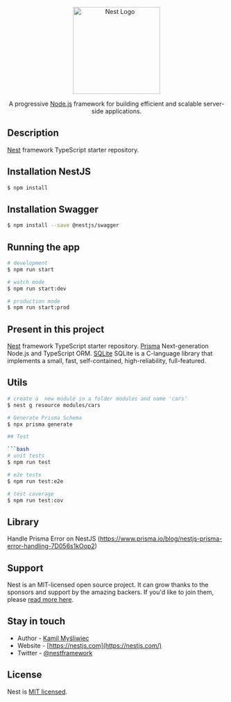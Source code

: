 <p align="center">
  <a href="http://nestjs.com/" target="blank"><img src="https://nestjs.com/img/logo-small.svg" width="200" alt="Nest Logo" /></a>
</p>

[circleci-image]: https://img.shields.io/circleci/build/github/nestjs/nest/master?token=abc123def456
[circleci-url]: https://circleci.com/gh/nestjs/nest

  <p align="center">A progressive <a href="http://nodejs.org" target="_blank">Node.js</a> framework for building efficient and scalable server-side applications.</p>


## Description

[Nest](https://github.com/nestjs/nest) framework TypeScript starter repository.

## Installation NestJS

```bash
$ npm install
```

## Installation Swagger

```bash
$ npm install --save @nestjs/swagger
```

## Running the app

```bash
# development
$ npm run start

# watch mode
$ npm run start:dev

# production mode
$ npm run start:prod
```

## Present in this project
[Nest](https://github.com/nestjs/nest) framework TypeScript starter repository.
[Prisma](https://www.prisma.io/) Next-generation Node.js and TypeScript ORM.
[SQLite](http://www.sqlite.org) SQLite is a C-language library that implements a small, fast, self-contained, high-reliability, full-featured.

## Utils

```bash
# create a  new module in a folder modules and name 'cars'
$ nest g resource modules/cars

# Generate Prisma Schema
$ npx prisma generate

## Test

```bash
# unit tests
$ npm run test

# e2e tests
$ npm run test:e2e

# test coverage
$ npm run test:cov
```

## Library
Handle Prisma Error on NestJS
(https://www.prisma.io/blog/nestjs-prisma-error-handling-7D056s1kOop2)

## Support

Nest is an MIT-licensed open source project. It can grow thanks to the sponsors and support by the amazing backers. If you'd like to join them, please [read more here](https://docs.nestjs.com/support).

## Stay in touch

- Author - [Kamil Myśliwiec](https://kamilmysliwiec.com)
- Website - [https://nestjs.com](https://nestjs.com/)
- Twitter - [@nestframework](https://twitter.com/nestframework)

## License

Nest is [MIT licensed](LICENSE).
